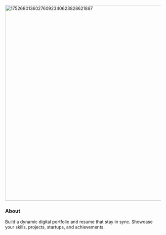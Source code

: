 <img width="1200" height="630" alt="17526801360276092340623828621867" src="https://github.com/user-attachments/assets/1e2cc46b-a5a4-410e-ba54-c7d3f4d14f36" />


### About

Build a dynamic digital portfolio and resume that stay in sync. Showcase your skills, projects, startups, and achievements.
